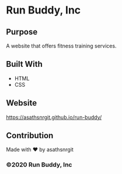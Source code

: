 # Run Buddy, Inc

## Purpose
A website that offers fitness training services. 

## Built With
* HTML
* CSS

## Website
https://asathsnrgit.github.io/run-buddy/

## Contribution
Made with ❤️ by asathsnrgit

### ©️2020 Run Buddy, Inc 
